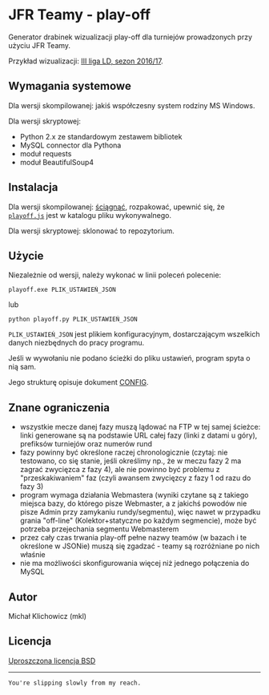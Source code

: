 JFR Teamy - play-off
====================

Generator drabinek wizualizacji play-off dla turniejów prowadzonych przy użyciu JFR Teamy.

Przykład wizualizacji: [III liga LD, sezon 2016/17](https://emkael.github.io/playoff/).

Wymagania systemowe
-------------------

Dla wersji skompilowanej: jakiś współczesny system rodziny MS Windows.

Dla wersji skryptowej:
 * Python 2.x ze standardowym zestawem bibliotek
 * MySQL connector dla Pythona
 * moduł requests
 * moduł BeautifulSoup4

Instalacja
----------

Dla wersji skompilowanej: [ściągnąć](https://github.com/emkael/jfrteamy-playoff/releases), rozpakować, upewnić się, że [`playoff.js`](playoff.js) jest w katalogu pliku wykonywalnego.

Dla wersji skryptowej: sklonować to repozytorium.

Użycie
------

Niezależnie od wersji, należy wykonać w linii poleceń polecenie:

```
playoff.exe PLIK_USTAWIEŃ_JSON
```

lub

```
python playoff.py PLIK_USTAWIEŃ_JSON
```

`PLIK_USTAWIEŃ_JSON` jest plikiem konfiguracyjnym, dostarczającym wszelkich danych niezbędnych do pracy programu.

Jeśli w wywołaniu nie podano ścieżki do pliku ustawień, program spyta o nią sam.

Jego strukturę opisuje dokument [CONFIG](CONFIG.md).

Znane ograniczenia
------------------

 *  wszystkie mecze danej fazy muszą lądować na FTP w tej samej ścieżce:
linki generowane są na podstawie URL całej fazy (linki z datami u góry),
prefiksów turniejów oraz numerów rund
 * fazy powinny być określone raczej chronologicznie (czytaj: nie
testowano, co się stanie, jeśli określimy np., że w meczu fazy 2 ma zagrać
zwycięzca z fazy 4), ale nie powinno być problemu z "przeskakiwaniem"
faz (czyli awansem zwycięzcy z fazy 1 od razu do fazy 3)
 * program wymaga działania Webmastera (wyniki czytane są z takiego
miejsca bazy, do którego pisze Webmaster, a z jakichś powodów nie pisze
Admin przy zamykaniu rundy/segmentu), więc nawet w przypadku grania
"off-line" (Kolektor+statyczne po każdym segmencie), może być potrzeba
przejechania segmentu Webmasterem
 * przez cały czas trwania play-off pełne nazwy teamów (w bazach i te
określone w JSONie) muszą się zgadzać - teamy są rozróżniane po nich właśnie
 * nie ma możliwości skonfigurowania więcej niż jednego połączenia do MySQL

Autor
-----

Michał Klichowicz (mkl)

Licencja
--------

[Uproszczona licencja BSD](LICENSE)

---

`You're slipping slowly from my reach.`

